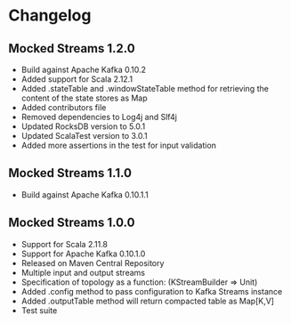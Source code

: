 # Changelog

## Mocked Streams 1.2.0

* Build against Apache Kafka 0.10.2
* Added support for Scala 2.12.1
* Added .stateTable and .windowStateTable method for retrieving the content of the state stores as Map
* Added contributors file
* Removed dependencies to Log4j and Slf4j
* Updated RocksDB version to 5.0.1
* Updated ScalaTest version to 3.0.1
* Added more assertions in the test for input validation 

## Mocked Streams 1.1.0 

* Build against Apache Kafka 0.10.1.1

## Mocked Streams 1.0.0

* Support for Scala 2.11.8
* Support for Apache Kafka 0.10.1.0
* Released on Maven Central Repository
* Multiple input and output streams
* Specification of topology as a function: (KStreamBuilder => Unit)
* Added .config method to pass configuration to Kafka Streams instance
* Added .outputTable method will return compacted table as Map[K,V]
* Test suite

